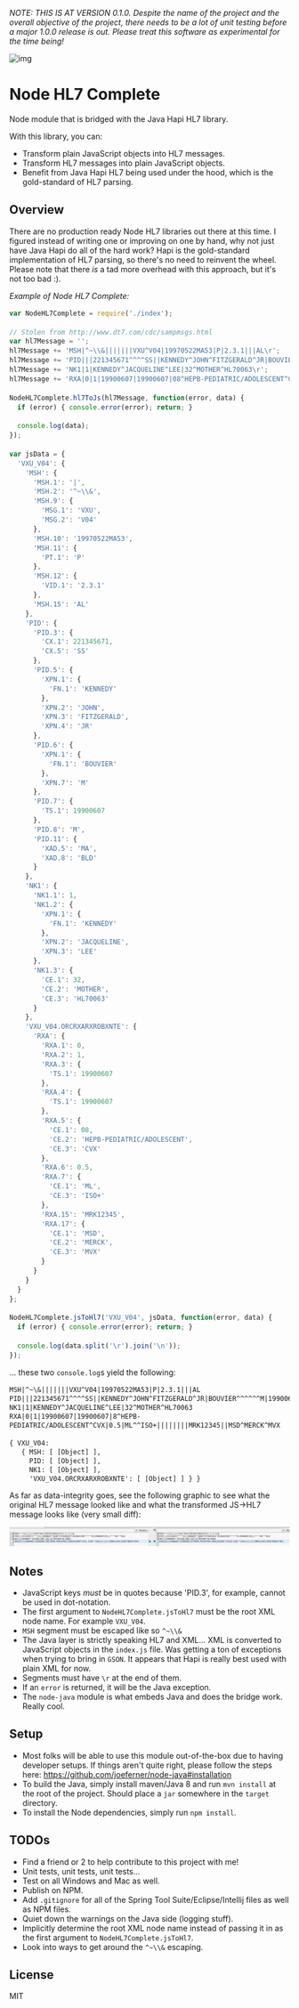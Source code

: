 _NOTE: THIS IS AT VERSION 0.1.0. Despite the name of the project and the overall objective of the project, there needs to be a lot of unit testing before a major 1.0.0 release is out. Please treat this software as experimental for the time being!_

![img](https://travis-ci.org/MatthewVita/node-hl7-complete.svg?branch=master)

# Node HL7 Complete

Node module that is bridged with the Java Hapi HL7 library.

With this library, you can:
- Transform plain JavaScript objects into HL7 messages.
- Transform HL7 messages into plain JavaScript objects.
- Benefit from Java Hapi HL7 being used under the hood, which is the gold-standard of HL7 parsing.

## Overview
There are no production ready Node HL7 libraries out there at this time. I figured instead of writing one or improving on one by hand, why not just have Java Hapi do all of the hard work? Hapi is the gold-standard implementation of HL7 parsing, so there's no need to reinvent the wheel. Please note that there _is_ a tad more overhead with this approach, but it's not too bad :).

_Example of Node HL7 Complete:_

```javascript
var NodeHL7Complete = require('./index');

// Stolen from http://www.dt7.com/cdc/sampmsgs.html
var hl7Message = '';
hl7Message += 'MSH|^~\\&|||||||VXU^V04|19970522MA53|P|2.3.1|||AL\r';
hl7Message += 'PID|||221345671^^^^SS||KENNEDY^JOHN^FITZGERALD^JR|BOUVIER^^^^^^M|19900607|M|||^^^^MA^^^BLD\r';
hl7Message += 'NK1|1|KENNEDY^JACQUELINE^LEE|32^MOTHER^HL70063\r';
hl7Message += 'RXA|0|1|19900607|19900607|08^HEPB-PEDIATRIC/ADOLESCENT^CVX|.5|ML^^ISO+||||||||MRK12345||MSD^MERCK^MVX\r';

NodeHL7Complete.hl7ToJs(hl7Message, function(error, data) {
  if (error) { console.error(error); return; }

  console.log(data);
});

var jsData = {
  'VXU_V04': {
    'MSH': {
      'MSH.1': '|',
      'MSH.2': '^~\\&',
      'MSH.9': {
        'MSG.1': 'VXU',
        'MSG.2': 'V04'
      },
      'MSH.10': '19970522MA53',
      'MSH.11': {
        'PT.1': 'P'
      },
      'MSH.12': {
        'VID.1': '2.3.1'
      },
      'MSH.15': 'AL'
    },
    'PID': {
      'PID.3': {
        'CX.1': 221345671,
        'CX.5': 'SS'
      },
      'PID.5': {
        'XPN.1': {
          'FN.1': 'KENNEDY'
        },
        'XPN.2': 'JOHN',
        'XPN.3': 'FITZGERALD',
        'XPN.4': 'JR'
      },
      'PID.6': {
        'XPN.1': {
          'FN.1': 'BOUVIER'
        },
        'XPN.7': 'M'
      },
      'PID.7': {
        'TS.1': 19900607
      },
      'PID.8': 'M',
      'PID.11': {
        'XAD.5': 'MA',
        'XAD.8': 'BLD'
      }
    },
    'NK1': {
      'NK1.1': 1,
      'NK1.2': {
        'XPN.1': {
          'FN.1': 'KENNEDY'
        },
        'XPN.2': 'JACQUELINE',
        'XPN.3': 'LEE'
      },
      'NK1.3': {
        'CE.1': 32,
        'CE.2': 'MOTHER',
        'CE.3': 'HL70063'
      }
    },
    'VXU_V04.ORCRXARXROBXNTE': {
      'RXA': {
        'RXA.1': 0,
        'RXA.2': 1,
        'RXA.3': {
          'TS.1': 19900607
        },
        'RXA.4': {
          'TS.1': 19900607
        },
        'RXA.5': {
          'CE.1': 08,
          'CE.2': 'HEPB-PEDIATRIC/ADOLESCENT',
          'CE.3': 'CVX'
        },
        'RXA.6': 0.5,
        'RXA.7': {
          'CE.1': 'ML',
          'CE.3': 'ISO+'
        },
        'RXA.15': 'MRK12345',
        'RXA.17': {
          'CE.1': 'MSD',
          'CE.2': 'MERCK',
          'CE.3': 'MVX'
        }
      }
    }
  }
};

NodeHL7Complete.jsToHl7('VXU_V04', jsData, function(error, data) {
  if (error) { console.error(error); return; }

  console.log(data.split('\r').join('\n'));
});

```

... these two `console.log`s yield the following:

```text
MSH|^~\&|||||||VXU^V04|19970522MA53|P|2.3.1|||AL
PID|||221345671^^^^SS||KENNEDY^JOHN^FITZGERALD^JR|BOUVIER^^^^^^M|19900607|M|||^^^^MA^^^BLD
NK1|1|KENNEDY^JACQUELINE^LEE|32^MOTHER^HL70063
RXA|0|1|19900607|19900607|8^HEPB-PEDIATRIC/ADOLESCENT^CVX|0.5|ML^^ISO+||||||||MRK12345||MSD^MERCK^MVX

{ VXU_V04:
   { MSH: [ [Object] ],
     PID: [ [Object] ],
     NK1: [ [Object] ],
     'VXU_V04.ORCRXARXROBXNTE': [ [Object] ] } }
```

As far as data-integrity goes, see the following graphic to see what the original HL7 message looked like and what the transformed JS->HL7 message looks like (very small diff):

![img](diff.png)

## Notes
 - JavaScript keys _must_ be in quotes because 'PID.3', for example, cannot be used in dot-notation.
 - The first argument to `NodeHL7Complete.jsToHl7` must be the root XML node name. For example `VXU_V04`.
 - `MSH` segment must be escaped like so `^~\\&`
 - The Java layer is strictly speaking HL7 and XML... XML is converted to JavaScript objects in the `index.js` file. Was getting a ton of exceptions when trying to bring in `GSON`. It appears that Hapi is really best used with plain XML for now.
 - Segments must have `\r` at the end of them.
 - If an `error` is returned, it will be the Java exception.
 - The `node-java` module is what embeds Java and does the bridge work. Really cool.

## Setup
- Most folks will be able to use this module out-of-the-box due to having developer setups. If things aren't quite right, please follow the steps here: https://github.com/joeferner/node-java#installation
- To build the Java, simply install maven/Java 8 and run `mvn install` at the root of the project. Should place a `jar` somewhere in the `target` directory.
- To install the Node dependencies, simply run `npm install`.

## TODOs
- Find a friend or 2 to help contribute to this project with me!
- Unit tests, unit tests, unit tests...
- Test on all Windows and Mac as well.
- Publish on NPM.
- Add `.gitignore` for all of the Spring Tool Suite/Eclipse/Intellij files as well as NPM files.
- Quiet down the warnings on the Java side (logging stuff).
- Implicitly determine the root XML node name instead of passing it in as the first argument to `NodeHL7Complete.jsToHl7`.
- Look into ways to get around the `^~\\&` escaping.

## License
MIT
